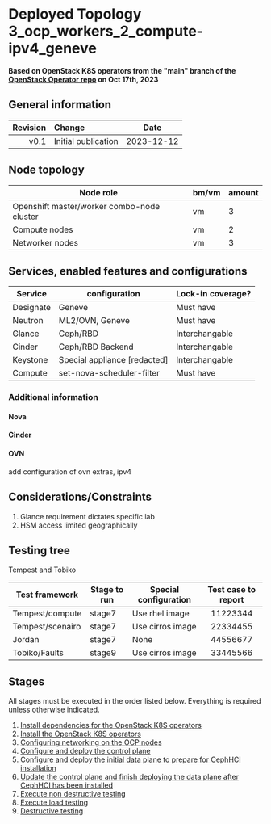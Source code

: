 # Deployed Topology 3_ocp_workers_2_compute-ipv4_geneve

**Based on OpenStack K8S operators from the "main" branch of the [OpenStack Operator repo](https://github.com/openstack-k8s-operators/openstack-operator/tree/78b3c876eaf9168f9d95b201997ebdc2da42fa02) on Oct 17th, 2023**

## General information

| Revision | Change              |  Date   |
| -------: | :------------------ | :-----: |
|     v0.1 | Initial publication | 2023-12-12 |

## Node topology

| Node role                                  | bm/vm | amount |
| ------------------------------------------ | ----- | ------ |
| Openshift master/worker combo-node cluster | vm    | 3      |
| Compute nodes                              | vm    | 2      |
| Networker nodes                            | vm    | 3      |

## Services, enabled features and configurations

| Service   | configuration                | Lock-in coverage?  |
|-----------|------------------------------| ------------------ |
| Designate | Geneve                       | Must have          |
| Neutron   | ML2/OVN, Geneve              | Must have          |
| Glance    | Ceph/RBD                     | Interchangable     |
| Cinder    | Ceph/RBD Backend             | Interchangable     |
| Keystone  | Special appliance [redacted] | Interchangable     |
| Compute   | set-nova-scheduler-filter    | Must have          |
### Additional information 

#### Nova

#### Cinder

#### OVN
add configuration of ovn extras, ipv4
## Considerations/Constraints

1. Glance requirement dictates specific lab
2. HSM access limited geographically

## Testing tree
Tempest and Tobiko

| Test framework   | Stage to run | Special configuration | Test case to report |
| ---------------- | ------------ | --------------------- | :-----------------: |
| Tempest/compute  | stage7       | Use rhel image        |      11223344       |
| Tempest/scenairo | stage7       | Use cirros image      |      22334455       |
| Jordan           | stage7       | None                  |      44556677       |
| Tobiko/Faults    | stage9       | Use cirros image      |      33445566       |

## Stages

All stages must be executed in the order listed below. Everything is required unless otherwise indicated.

1. [Install dependencies for the OpenStack K8S operators](stage1)
2. [Install the OpenStack K8S operators](stage2)
3. [Configuring networking on the OCP nodes](stage3)
4. [Configure and deploy the control plane](stage4)
5. [Configure and deploy the initial data plane to prepare for CephHCI installation](stage5)
6. [Update the control plane and finish deploying the data plane after CephHCI has been installed](stage6)
7. [Execute non destructive testing](stage7)
8. [Execute load testing](stage8)
9. [Destructive testing](stage9)
